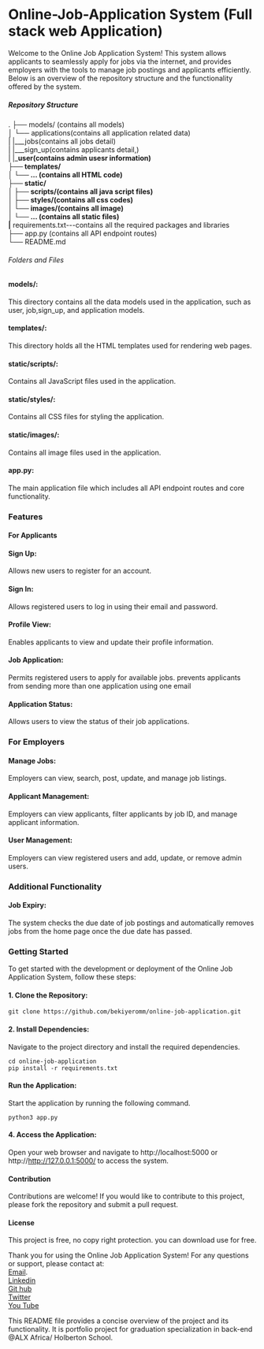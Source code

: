# Online-Job-Application System (Full stack web Application)
Welcome to the Online Job Application System! This system allows applicants to seamlessly apply for jobs via the internet, and provides employers with the tools to manage job postings and applicants efficiently. Below is an overview of the repository structure and the functionality offered by the system.

##### Repository Structure
.
├── models/ (contains all models)<br>
│   └── applications(contains all application related data)<br>
|   |___jobs(contains all jobs detail)<br>
|   |___sign_up(contains applicants detail,)<br>
|   |___user(contains admin usesr information)<br>
├── templates/<br>
│   └── ... (contains all HTML code)<br>
├── static/<br>
│   ├── scripts/(contains all java script files)<br>
│   ├── styles/(contains all css codes)<br>
│   └── images/(contains all image)<br>
│       └── ... (contains all static files)<br>
|__ requirements.txt---contains all the required packages and libraries<br>
├── app.py (contains all API endpoint routes)<br>
└── README.md<br>


###### Folders and Files
#### models/: 
This directory contains all the data models used in the application, such as user, job,sign_up, and application models.
#### templates/: 
This directory holds all the HTML templates used for rendering web pages.
#### static/scripts/: 
Contains all JavaScript files used in the application.
#### static/styles/: 
Contains all CSS files for styling the application.
#### static/images/:
 Contains all image files used in the application.
#### app.py: 
The main application file which includes all API endpoint routes and core functionality.

### Features
#### For Applicants
#### Sign Up: 
Allows new users to register for an account.
#### Sign In: 
Allows registered users to log in using their email and password.
#### Profile View: 
Enables applicants to view and update their profile information.
#### Job Application: 
Permits registered users to apply for available jobs.
prevents applicants from sending more than one application using one email
#### Application Status: 
Allows users to view the status of their job applications.

### For Employers
#### Manage Jobs: 
Employers can view, search, post, update, and manage job listings.
#### Applicant Management: 
Employers can view applicants, filter applicants by job ID, and manage applicant information.
#### User Management: 
Employers can view registered users and add, update, or remove admin users.

### Additional Functionality
#### Job Expiry: 
The system checks the due date of job postings and automatically removes jobs from the home page once the due date has passed.

### Getting Started
To get started with the development or deployment of the Online Job Application System, follow these steps:

#### 1. Clone the Repository:

    git clone https://github.com/bekiyeromm/online-job-application.git

#### 2. Install Dependencies:
Navigate to the project directory and install the required dependencies.

    cd online-job-application
    pip install -r requirements.txt

#### Run the Application:
Start the application by running the following command.

    python3 app.py

#### 4. Access the Application:
Open your web browser and navigate to http://localhost:5000 or http://http://127.0.0.1:5000/ to access the system.

#### Contribution
Contributions are welcome! If you would like to contribute to this project, please fork the repository and submit a pull request.

#### License
This project is free, no copy right protection. you can download use for free.

Thank you for using the Online Job Application System! For any questions or support, please contact at:<br>
 <a href="mailto:bk3tena@gmail.com">Email</a>.<br>
<a href="https://www.linkedin.com/in/bereket-tena-43a171125/">Linkedin</a><br>
<a href ="https://github.com/bekiyeromm">Git hub</a><br>
<a href = "https://twitter.com/BereketTena1"> Twitter</a><br>
<a href = "https://www.youtube.com/channel/UC64xIrygGM3BMs4N73VXm5Q">You Tube</a><br>

This README file provides a concise overview of the project and its functionality. It is portfolio project for graduation specialization in back-end  @ALX Africa/ Holberton School.